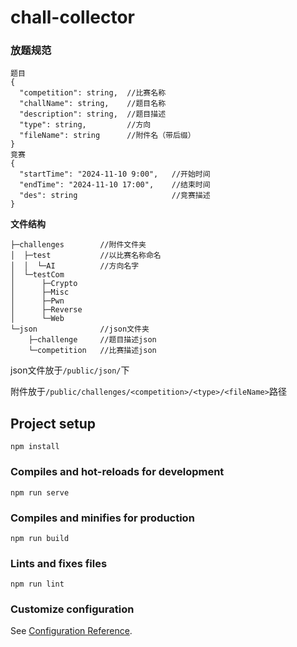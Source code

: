# chall-collector

### 放题规范

```
题目
{
  "competition": string,  //比赛名称
  "challName": string,    //题目名称
  "description": string,  //题目描述
  "type": string,         //方向
  "fileName": string      //附件名（带后缀）
}
竞赛
{
  "startTime": "2024-11-10 9:00",   //开始时间
  "endTime": "2024-11-10 17:00",    //结束时间
  "des": string                     //竞赛描述
}
```

**文件结构**

```
├─challenges        //附件文件夹
│  ├─test           //以比赛名称命名
│  │  └─AI          //方向名字
│  └─testCom
│      ├─Crypto
│      ├─Misc
│      ├─Pwn
│      ├─Reverse
│      └─Web
└─json              //json文件夹
    ├─challenge     //题目描述json
    └─competition   //比赛描述json
```

json文件放于`/public/json/`下

附件放于`/public/challenges/<competition>/<type>/<fileName>`路径

## Project setup

```
npm install
```

### Compiles and hot-reloads for development

```
npm run serve
```

### Compiles and minifies for production

```
npm run build
```

### Lints and fixes files

```
npm run lint
```

### Customize configuration

See [Configuration Reference](https://cli.vuejs.org/config/).
